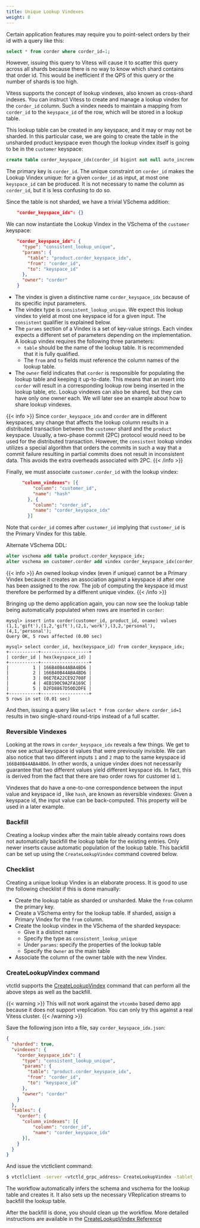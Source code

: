 ```yaml
---
title: Unique Lookup Vindexes
weight: 8
---
```


Certain application features may require you to point-select orders by their id with a query like this:

```sql
select * from corder where corder_id=1;
```

However, issuing this query to Vitess will cause it to scatter this query across all shards because there is no way to know which shard contains that order id. This would be inefficient if the QPS of this query or the number of shards is too high.

Vitess supports the concept of lookup vindexes, also known as cross-shard indexes. You can instruct Vitess to create and manage a lookup vindex for the `corder_id` column. Such a vindex needs to maintain a mapping from `corder_id` to the `keyspace_id` of the row, which will be stored in a lookup table.

This lookup table can be created in any keyspace, and it may or may not be sharded. In this particular case, we are going to create the table in the unsharded product keyspace even though the lookup vindex itself is going to be in the `customer` keyspace:

```sql
create table corder_keyspace_idx(corder_id bigint not null auto_increment, keyspace_id varbinary(10), primary key(corder_id));
```

The primary key is `corder_id`. The unique constraint on `corder_id` makes the Lookup Vindex unique: for a given `corder_id` as input, at most one `keyspace_id` can be produced. It is not necessary to name the column as `corder_id`, but it is less confusing to do so.

Since the table is not sharded, we have a trivial VSchema addition:

```json
    "corder_keyspace_idx": {}
```

We can now instantiate the Lookup Vindex in the VSchema of the `customer` keyspace:

```json
    "corder_keyspace_idx": {
      "type": "consistent_lookup_unique",
      "params": {
        "table": "product.corder_keyspace_idx",
        "from": "corder_id",
        "to": "keyspace_id"
      },
      "owner": "corder"
    }
```

* The vindex is given a distinctive name `corder_keyspace_idx` because of its specific input parameters.
* The vindex type is `consistent_lookup_unique`. We expect this lookup vindex to yield at most one keyspace id for a given input. The `consistent` qualifier is explained below.
* The `params` section of a Vindex is a set of key-value strings. Each vindex expects a different set of parameters depending on the implementation. A lookup vindex requires the following three parameters:
  * `table` should be the name of the lookup table. It is recommended that it is fully qualified.
  * The `from` and `to` fields must reference the column names of the lookup table.
* The `owner` field indicates that `corder` is responsible for populating the lookup table and keeping it up-to-date. This means that an insert into `corder` will result in a corresponding lookup row being inserted in the lookup table, etc. Lookup vindexes can also be shared, but they can have only one owner each. We will later see an example about how to share lookup vindexes.

{{< info >}}
Since `corder_keyspace_idx` and `corder` are in different keyspaces, any change that affects the lookup column results in a distributed transaction between the `customer` shard and the `product` keyspace. Usually, a two-phase commit (2PC) protocol would need to be used for the distributed transaction. However, the `consistent` lookup vindex utilizes a special algorithm that orders the commits in such a way that a commit failure resulting in partial commits does not result in inconsistent data. This avoids the extra overheads associated with 2PC.
{{< /info >}}

Finally, we must associate `customer.corder_id` with the lookup vindex:

```json
      "column_vindexes": [{
          "column": "customer_id",
          "name": "hash"
        }, {
          "column": "corder_id",
          "name": "corder_keyspace_idx"
        }]
```

Note that `corder_id` comes after `customer_id` implying that `customer_id` is the Primary Vindex for this table.

Alternate VSchema DDL:

```sql
alter vschema add table product.corder_keyspace_idx;
alter vschema on customer.corder add vindex corder_keyspace_idx(corder_id) using consistent_lookup_unique with owner=`corder`, table=`product.corder_keyspace_idx`, from=`corder_id`, to=`keyspace_id`;
```

{{< info >}}
An owned lookup vindex (even if unique) cannot be a Primary Vindex because it creates an association against a keyspace id after one has been assigned to the row. The job of computing the keyspace id must therefore be performed by a different unique vindex.
{{< /info >}}

Bringing up the demo application again, you can now see the lookup table being automatically populated when rows are inserted in `corder`:

```text
mysql> insert into corder(customer_id, product_id, oname) values (1,1,'gift'),(1,2,'gift'),(2,1,'work'),(3,2,'personal'),(4,1,'personal');
Query OK, 5 rows affected (0.00 sec)

mysql> select corder_id, hex(keyspace_id) from corder_keyspace_idx;
+-----------+------------------+
| corder_id | hex(keyspace_id) |
+-----------+------------------+
|         1 | 166B40B44ABA4BD6 |
|         2 | 166B40B44ABA4BD6 |
|         3 | 06E7EA22CE92708F |
|         4 | 4EB190C9A2FA169C |
|         5 | D2FD8867D50D2DFE |
+-----------+------------------+
5 rows in set (0.01 sec)
```

And then, issuing a query like `select * from corder where corder_id=1` results in two single-shard round-trips instead of a full scatter.

### Reversible Vindexes

Looking at the rows in `corder_keyspace_idx` reveals a few things. We get to now see actual keyspace id values that were previously invisible. We can also notice that two different inputs `1` and `2` map to the same keyspace id `166B40B44ABA4BD6`. In other words, a unique vindex does not necessarily guarantee that two different values yield different keyspace ids. In fact, this is derived from the fact that there are two order rows for customer id `1`.

Vindexes that do have a one-to-one correspondence between the input value and keyspace id , like `hash`, are known as reversible vindexes: Given a keyspace id, the input value can be back-computed. This property will be used in a later example.

### Backfill

Creating a lookup vindex after the main table already contains rows does not automatically backfill the lookup table for the existing entries. Only newer inserts cause automatic population of the lookup table. This backfill can be set up using the `CreateLookupVindex` command covered below.

### Checklist

Creating a unique lookup Vindex is an elaborate process. It is good to use the following checklist if this is done manually:
* Create the lookup table as sharded or unsharded. Make the `from` column the primary key.
* Create a VSchema entry for the lookup table. If sharded, assign a Primary Vindex for the `from` column.
* Create the lookup vindex in the VSchema of the sharded keyspace:
  * Give it a distinct name
  * Specify the type as `consistent_lookup_unique`
  * Under `params`: specify the properties of the lookup table
  * Specify the `Owner` as the main table
* Associate the column of the owner table with the new Vindex.

### CreateLookupVindex command

vtctld supports the [CreateLookupVindex](../../configuration-advanced/createlookupvindex) command that can perform all the above steps as well as the backfill.

{{< warning >}}
This will not work against the `vtcombo` based demo app because it does not support vreplication. You can only try this against a real Vitess cluster.
{{< /warning >}}

Save the following json into a file, say `corder_keyspace_idx.json`:

```json
{
  "sharded": true,
  "vindexes": {
    "corder_keyspace_idx": {
      "type": "consistent_lookup_unique",
      "params": {
        "table": "product.corder_keyspace_idx",
        "from": "corder_id",
        "to": "keyspace_id"
      },
      "owner": "corder"
    }
  },
  "tables": {
    "corder": {
      "column_vindexes": [{
          "column": "corder_id",
          "name": "corder_keyspace_idx"
      }],
    }
  }
}
```

And issue the vtctlclient command:

```sh
$ vtctlclient -server <vtctld_grpc_address> CreateLookupVindex -tablet_types=REPLICA customer "$(cat corder_keyspace_idx.json)"
```

The workflow automatically infers the schema and vschema for the lookup table and creates it. It also sets up the necessary VReplication streams to backfill the lookup table.

After the backfill is done, you should clean up the workflow. More detailed instructions are available in the  [CreateLookupVindex Reference](../../configuration-advanced/createlookupvindex)
